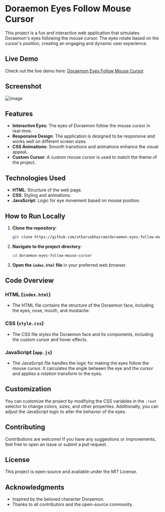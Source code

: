 # Doraemon Eyes Follow Mouse Cursor

This project is a fun and interactive web application that simulates Doraemon's eyes following the mouse cursor. The eyes rotate based on the cursor's position, creating an engaging and dynamic user experience.

## Live Demo

Check out the live demo here: [Doraemon Eyes Follow Mouse Cursor](https://euphonious-torrone-8e75da.netlify.app/)

## Screenshot

![image](https://github.com/user-attachments/assets/29844610-4c83-4987-b3df-876fd151c195)


## Features

- **Interactive Eyes**: The eyes of Doraemon follow the mouse cursor in real-time.
- **Responsive Design**: The application is designed to be responsive and works well on different screen sizes.
- **CSS Animations**: Smooth transitions and animations enhance the visual appeal.
- **Custom Cursor**: A custom mouse cursor is used to match the theme of the project.

## Technologies Used

- **HTML**: Structure of the web page.
- **CSS**: Styling and animations.
- **JavaScript**: Logic for eye movement based on mouse position.

## How to Run Locally

1. **Clone the repository**:
   ```bash
   git clone https://github.com/atharvabhairam/doraemon-eyes-follow-mouse-cursor.git
   ```
2. **Navigate to the project directory**:
   ```bash
   cd doraemon-eyes-follow-mouse-cursor
   ```
3. **Open the `index.html` file** in your preferred web browser.

## Code Overview

### HTML (`index.html`)
- The HTML file contains the structure of the Doraemon face, including the eyes, nose, mouth, and mustache.

### CSS (`style.css`)
- The CSS file styles the Doraemon face and its components, including the custom cursor and hover effects.

### JavaScript (`app.js`)
- The JavaScript file handles the logic for making the eyes follow the mouse cursor. It calculates the angle between the eye and the cursor and applies a rotation transform to the eyes.

## Customization

You can customize the project by modifying the CSS variables in the `:root` selector to change colors, sizes, and other properties. Additionally, you can adjust the JavaScript logic to alter the behavior of the eyes.

## Contributing

Contributions are welcome! If you have any suggestions or improvements, feel free to open an issue or submit a pull request.

## License

This project is open-source and available under the MIT License.

## Acknowledgments

- Inspired by the beloved character Doraemon.
- Thanks to all contributors and the open-source community.

